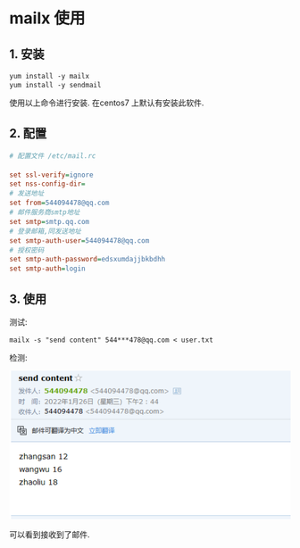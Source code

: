 # mailx 使用

## 1. 安装

```shell
yum install -y mailx
yum install -y sendmail
```

 使用以上命令进行安装. 在centos7 上默认有安装此软件.



## 2. 配置

```ini
# 配置文件 /etc/mail.rc

set ssl-verify=ignore
set nss-config-dir=
# 发送地址
set from=544094478@qq.com
# 邮件服务商smtp地址
set smtp=smtp.qq.com
# 登录邮箱,同发送地址
set smtp-auth-user=544094478@qq.com
# 授权密码
set smtp-auth-password=edsxumdajjbkbdhh
set smtp-auth=login
```





## 3. 使用

测试:

```shell
mailx -s "send content" 544***478@qq.com < user.txt
```

检测:

![](../../image/linux-c/email.png)

可以看到接收到了邮件.







